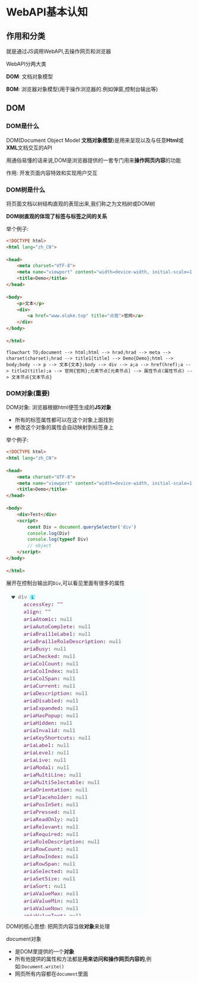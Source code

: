 # WebAPI基本认知

## 作用和分类

就是通过JS调用WebAPI,去操作网页和浏览器

WebAPI分两大类

**DOM**: 文档对象模型

**BOM**: 浏览器对象模型(用于操作浏览器的.例如弹窗,控制台输出等)

## DOM

### DOM是什么

DOM(Document Object Model **文档对象模型**)是用来呈现以及与任意**Html**或**XML**文档交互的API

用通俗易懂的话来说,DOM是浏览器提供的一套专门用来**操作网页内容**的功能

作用: 开发页面内容特效和实现用户交互

### DOM树是什么

将页面文档以树结构直观的表现出来,我们称之为文档树或DOM树

**DOM树直观的体现了标签与标签之间的关系**

举个例子:

```html
<!DOCTYPE html>
<html lang="zh_CN">

<head>
    <meta charset="UTF-8">
    <meta name="viewport" content="width=device-width, initial-scale=1.0">
    <title>Demo</title>
</head>

<body>
    <p>文本</p>
    <div>
        <a href="www.elake.top" title="点我">官网</a>
    </div>
</body>

</html>
```

```mermaid
flowchart TD;document --> html;html --> hrad;hrad --> meta --> charset(charset);hrad --> title1[title] --> Demo{Demo};html --> body;body --> p --> 文本{文本};body --> div --> a;a --> href(href);a --> title2(title);a --> 官网{官网};元素节点[元素节点] --> 属性节点(属性节点) --> 文本节点{文本节点}
```

### DOM对象(重要)

DOM对象: 浏览器根据html便签生成的**JS对象**

*   所有的标签属性都可以在这个对象上面找到
*   修改这个对象的属性会自动映射到标签身上

举个例子:

```html
<!DOCTYPE html>
<html lang="zh_CN">

<head>
    <meta charset="UTF-8">
    <meta name="viewport" content="width=device-width, initial-scale=1.0">
    <title>Demo</title>
</head>

<body>
    <div>Test</div>
    <script>
        const Div = document.querySelector('div')
        console.log(Div)
        console.log(typeof Div)
        // object
    </script>
</body>

</html>
```

展开在控制台输出的`Div`,可以看见里面有很多的属性

![26-1](assets/26-1.png)

DOM的核心思想: 把网页内容当做**对象**来处理

document对象

*   是DOM里提供的一个**对象**
*   所有他提供的属性和方法都是**用来访问和操作网页内容的**,例如:`Document.write()`
*   网页所有内容都在`document`里面
